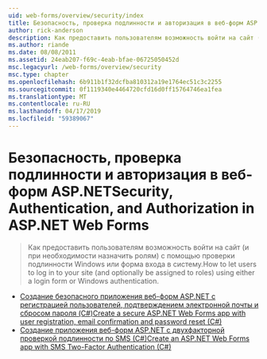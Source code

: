 ```yaml
---
uid: web-forms/overview/security/index
title: Безопасность, проверка подлинности и авторизация в веб-форм ASP.NET | Документация Майкрософт
author: rick-anderson
description: Как предоставить пользователям возможность войти на сайт (и при необходимости назначить ролям) с помощью проверки подлинности Windows или форма входа в систему.
ms.author: riande
ms.date: 08/08/2011
ms.assetid: 24eab207-f69c-4eab-bfae-06725050452d
msc.legacyurl: /web-forms/overview/security
msc.type: chapter
ms.openlocfilehash: 6b911b1f32dcfba810312a19e1764ec51c3c2255
ms.sourcegitcommit: 0f1119340e4464720cfd16d0ff15764746ea1fea
ms.translationtype: MT
ms.contentlocale: ru-RU
ms.lasthandoff: 04/17/2019
ms.locfileid: "59389067"
---
```

# <a name="security-authentication-and-authorization-in-aspnet-web-forms"></a><span data-ttu-id="470de-103">Безопасность, проверка подлинности и авторизация в веб-форм ASP.NET</span><span class="sxs-lookup"><span data-stu-id="470de-103">Security, Authentication, and Authorization in ASP.NET Web Forms</span></span>

> <span data-ttu-id="470de-104">Как предоставить пользователям возможность войти на сайт (и при необходимости назначить ролям) с помощью проверки подлинности Windows или форма входа в систему.</span><span class="sxs-lookup"><span data-stu-id="470de-104">How to let users to log in to your site (and optionally be assigned to roles) using either a login form or Windows authentication.</span></span>


- [<span data-ttu-id="470de-105">Создание безопасного приложения веб-форм ASP.NET с регистрацией пользователей, подтверждением электронной почты и сбросом пароля (C#)</span><span class="sxs-lookup"><span data-stu-id="470de-105">Create a secure ASP.NET Web Forms app with user registration, email confirmation and password reset (C#)</span></span>](create-a-secure-aspnet-web-forms-app-with-user-registration-email-confirmation-and-password-reset.md)
- [<span data-ttu-id="470de-106">Создание приложения веб-форм ASP.NET с двухфакторной проверкой подлинности по SMS (C#)</span><span class="sxs-lookup"><span data-stu-id="470de-106">Create an ASP.NET Web Forms app with SMS Two-Factor Authentication (C#)</span></span>](create-an-aspnet-web-forms-app-with-sms-two-factor-authentication.md)
